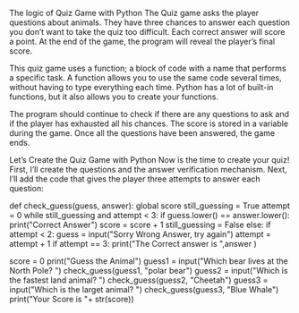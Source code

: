 The logic of Quiz Game with Python
The Quiz game asks the player questions about animals. They have three chances to answer each question you don’t want to take the quiz too difficult. Each correct answer will score a point. At the end of the game, the program will reveal the player’s final score.

This quiz game uses a function; a block of code with a name that performs a specific task. A function allows you to use the same code several times, without having to type everything each time. Python has a lot of built-in functions, but it also allows you to create your functions.

The program should continue to check if there are any questions to ask and if the player has exhausted all his chances. The score is stored in a variable during the game. Once all the questions have been answered, the game ends.

Let’s Create the Quiz Game with Python
Now is the time to create your quiz! First, I’ll create the questions and the answer verification mechanism. Next, I’ll add the code that gives the player three attempts to answer each question:

def check_guess(guess, answer):
    global score
    still_guessing = True
    attempt = 0
    while still_guessing and attempt < 3:
        if guess.lower() == answer.lower():
            print("Correct Answer")
            score = score + 1
            still_guessing = False
        else:
            if attempt < 2:
                guess = input("Sorry Wrong Answer, try again")
            attempt = attempt + 1
    if attempt == 3:
        print("The Correct answer is ",answer )
    
score = 0
print("Guess the Animal")
guess1 = input("Which bear lives at the North Pole? ")
check_guess(guess1, "polar bear")
guess2 = input("Which is the fastest land animal? ")
check_guess(guess2, "Cheetah")
guess3 = input("Which is the larget animal? ")
check_guess(guess3, "Blue Whale")
print("Your Score is "+ str(score))
